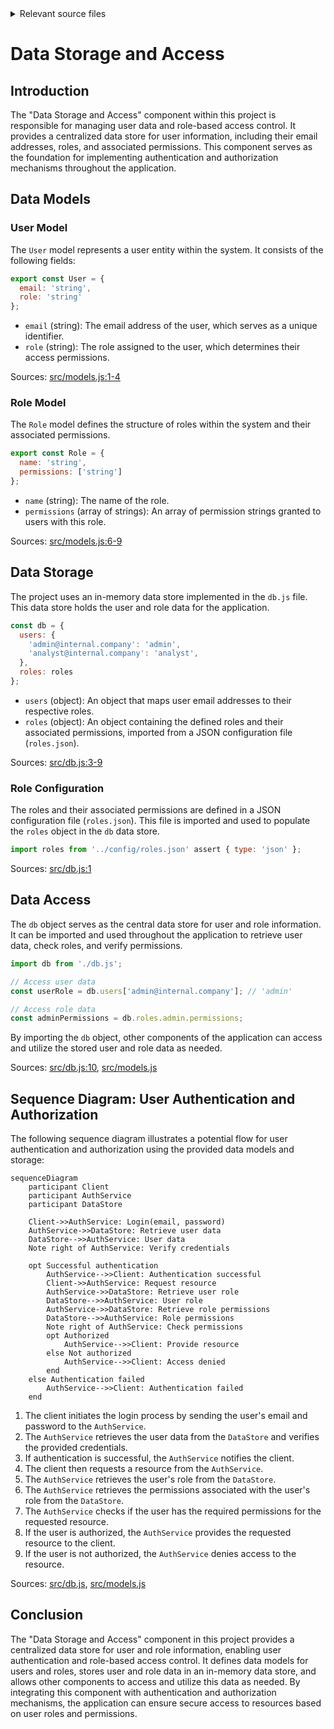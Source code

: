 <details>
<summary>Relevant source files</summary>

The following files were used as context for generating this wiki page:

- [src/db.js](https://github.com/aanickode/access-control-service/blob/main/src/db.js)
- [src/models.js](https://github.com/aanickode/access-control-service/blob/main/src/models.js)
</details>

# Data Storage and Access

## Introduction

The "Data Storage and Access" component within this project is responsible for managing user data and role-based access control. It provides a centralized data store for user information, including their email addresses, roles, and associated permissions. This component serves as the foundation for implementing authentication and authorization mechanisms throughout the application.

## Data Models

### User Model

The `User` model represents a user entity within the system. It consists of the following fields:

```javascript
export const User = {
  email: 'string',
  role: 'string'
};
```

- `email` (string): The email address of the user, which serves as a unique identifier.
- `role` (string): The role assigned to the user, which determines their access permissions.

Sources: [src/models.js:1-4]()

### Role Model

The `Role` model defines the structure of roles within the system and their associated permissions.

```javascript
export const Role = {
  name: 'string',
  permissions: ['string']
};
```

- `name` (string): The name of the role.
- `permissions` (array of strings): An array of permission strings granted to users with this role.

Sources: [src/models.js:6-9]()

## Data Storage

The project uses an in-memory data store implemented in the `db.js` file. This data store holds the user and role data for the application.

```javascript
const db = {
  users: {
    'admin@internal.company': 'admin',
    'analyst@internal.company': 'analyst',
  },
  roles: roles
};
```

- `users` (object): An object that maps user email addresses to their respective roles.
- `roles` (object): An object containing the defined roles and their associated permissions, imported from a JSON configuration file (`roles.json`).

Sources: [src/db.js:3-9]()

### Role Configuration

The roles and their associated permissions are defined in a JSON configuration file (`roles.json`). This file is imported and used to populate the `roles` object in the `db` data store.

```javascript
import roles from '../config/roles.json' assert { type: 'json' };
```

Sources: [src/db.js:1]()

## Data Access

The `db` object serves as the central data store for user and role information. It can be imported and used throughout the application to retrieve user data, check roles, and verify permissions.

```javascript
import db from './db.js';

// Access user data
const userRole = db.users['admin@internal.company']; // 'admin'

// Access role data
const adminPermissions = db.roles.admin.permissions;
```

By importing the `db` object, other components of the application can access and utilize the stored user and role data as needed.

Sources: [src/db.js:10](), [src/models.js]()

## Sequence Diagram: User Authentication and Authorization

The following sequence diagram illustrates a potential flow for user authentication and authorization using the provided data models and storage:

```mermaid
sequenceDiagram
    participant Client
    participant AuthService
    participant DataStore

    Client->>AuthService: Login(email, password)
    AuthService->>DataStore: Retrieve user data
    DataStore-->>AuthService: User data
    Note right of AuthService: Verify credentials

    opt Successful authentication
        AuthService-->>Client: Authentication successful
        Client->>AuthService: Request resource
        AuthService->>DataStore: Retrieve user role
        DataStore-->>AuthService: User role
        AuthService->>DataStore: Retrieve role permissions
        DataStore-->>AuthService: Role permissions
        Note right of AuthService: Check permissions
        opt Authorized
            AuthService-->>Client: Provide resource
        else Not authorized
            AuthService-->>Client: Access denied
        end
    else Authentication failed
        AuthService-->>Client: Authentication failed
    end
```

1. The client initiates the login process by sending the user's email and password to the `AuthService`.
2. The `AuthService` retrieves the user data from the `DataStore` and verifies the provided credentials.
3. If authentication is successful, the `AuthService` notifies the client.
4. The client then requests a resource from the `AuthService`.
5. The `AuthService` retrieves the user's role from the `DataStore`.
6. The `AuthService` retrieves the permissions associated with the user's role from the `DataStore`.
7. The `AuthService` checks if the user has the required permissions for the requested resource.
8. If the user is authorized, the `AuthService` provides the requested resource to the client.
9. If the user is not authorized, the `AuthService` denies access to the resource.

Sources: [src/db.js](), [src/models.js]()

## Conclusion

The "Data Storage and Access" component in this project provides a centralized data store for user and role information, enabling user authentication and role-based access control. It defines data models for users and roles, stores user and role data in an in-memory data store, and allows other components to access and utilize this data as needed. By integrating this component with authentication and authorization mechanisms, the application can ensure secure access to resources based on user roles and permissions.